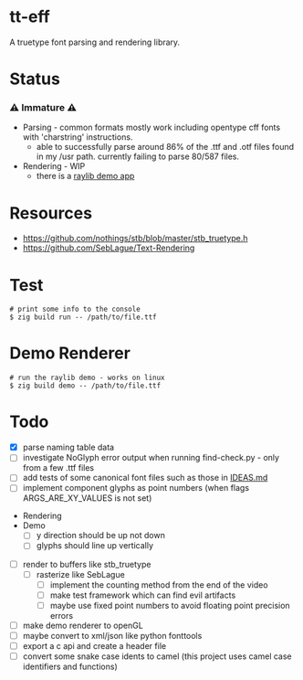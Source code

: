 # tt-eff
A truetype font parsing and rendering library.

# Status
### :warning: Immature :warning:
* Parsing - common formats mostly work including opentype cff fonts with 'charstring' instructions.  
  * able to successfully parse around 86% of the .ttf and .otf files found in my /usr path.  currently failing to parse 80/587 files.
* Rendering - WIP
  - there is a [raylib demo app](src/demo.zig)

# Resources
* https://github.com/nothings/stb/blob/master/stb_truetype.h
* https://github.com/SebLague/Text-Rendering


# Test
```console
# print some info to the console
$ zig build run -- /path/to/file.ttf
```

# Demo Renderer
```console
# run the raylib demo - works on linux
$ zig build demo -- /path/to/file.ttf
```


# Todo
  - [x] parse naming table data
  - [ ] investigate NoGlyph error output when running find-check.py - only from a few .ttf files
  - [ ] add tests of some canonical font files such as those in [IDEAS.md](IDEAS.md#font-testing)
  - [ ] implement component glyphs as point numbers (when flags ARGS_ARE_XY_VALUES is not set)
  - Rendering
  - Demo
    - [ ] y direction should be up not down
    - [ ] glyphs should line up vertically
  - [ ] render to buffers like stb_truetype
    - [ ] rasterize like SebLague
      - [ ] implement the counting method from the end of the video
      - [ ] make test framework which can find evil artifacts
      - [ ] maybe use fixed point numbers to avoid floating point precision errors
  - [ ] make demo renderer to openGL
  - [ ] maybe convert to xml/json like python fonttools
  - [ ] export a c api and create a header file
  - [ ] convert some snake case idents to camel (this project uses camel case identifiers and functions)